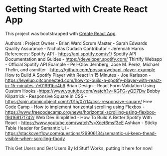 # Getting Started with Create React App

This project was bootstrapped with [Create React App](https://github.com/facebook/create-react-app).

Authors :
  Project Owner - Brian Ward
  Scrum Master - Sarah Edwards
  Quality Assurance - Nicholas Dudash
  Contributor - Jeremiah Harris
References:
  Spotify API - https://api.spotify.com/v1/
  Spotify API Documentation and Guides - https://developer.spotify.com/
  Thirtify Webapp - Official Spotify API Example - Per-Olov Jernberg, Jose M. Perez, Michael Thelin, and asmitter - https://github.com/possan/webapi-player-example
  How to Build A Spotify Player with React in 15 Minutes - Joe Karlsson - https://levelup.gitconnected.com/how-to-build-a-spotify-player-with-react-in-15-minutes-7e01991bc4b6
  Brian Design - React Form Validation Using Custom Hooks -https://www.youtube.com/watch?v=KGFG-yQD7Dw
  Bobby Kilpatrick - Responsive Square in CSS - https://spin.atomicobject.com/2015/07/14/css-responsive-square/
  Free Code Camp - How to implement horizontal scrolling using Flexbox - https://www.freecodecamp.org/news/horizontal-scrolling-using-flexbox-f9d16817f742/
  Web Dev Simplified - How To Build A Better Spotify With React - https://www.youtube.com/watch?v=Xcet6msf3eE
  Ashkan - Sticky Table Header for Semantic UI - https://stackoverflow.com/questions/29906134/semantic-ui-keep-thead-visible-when-scrolling-tbody

This Get Users and Get Users By Id Stuff Works, putting it here for now!

<!-- import React, { useEffect, useState } from "react";

import { Button, Form } from "semantic-ui-react";

import { getUsers, getUsersById } from "../services/backendRequests";

function Playlist(props) {
  const [id, setId] = useState("");

  function handleSearch(event) {
    event.preventDefault();
    console.log(id);
    getUsersById(id);
  }

  return (
    <div>
      <Button onClick={getUsers}>Get All Users</Button>
      <Form onSubmit={handleSearch}>
        <Form.Field>
          <input
            name="id"
            placeholder="userId"
            onChange={(e) => setId(e.target.value)}
          />
        </Form.Field>
        <Button type="submit">Search</Button>
      </Form>
      {props.match.params.playlistId}
    </div>
  );
}

export default Playlist; -->
